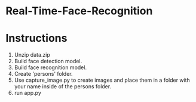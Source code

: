 # Real-Time-Face-Recognition

# Instructions
1. Unzip data.zip
2. Build face detection model. 
3. Build face recognition model. 
4. Create 'persons' folder.
5. Use capture_image.py to create images and place them in a folder with your name inside of the persons folder. 
6. run app.py

